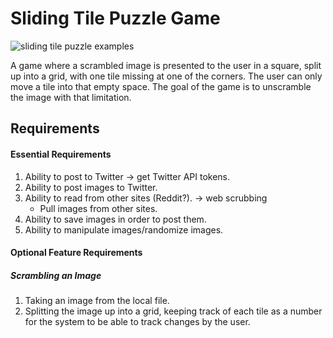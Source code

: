 # Sliding Tile Puzzle Game

![sliding tile puzzle examples](http://allerleinett.club/wp-content/uploads/2018/05/tile-puzzle-games-sliding-tile-puzzles-tile-matching-puzzle-games.jpg)

A game where a scrambled image is presented to the user in a square, split up into a grid, with one tile missing at one of the corners.  The user can only move a tile into that empty space.  The goal of the game is to unscramble the image with that limitation.

## Requirements
#### Essential Requirements
1. Ability to post to Twitter -> get Twitter API tokens.
2. Ability to post images to Twitter.
3. Ability to read from other sites (Reddit?). -> web scrubbing
	- Pull images from other sites.
4. Ability to save images in order to post them.
5. Ability to manipulate images/randomize images.

#### Optional Feature Requirements
##### Scrambling an Image
1. Taking an image from the local file.
2. Splitting the image up into a grid, keeping track of each tile as a number for the system to be able to track changes by the user.